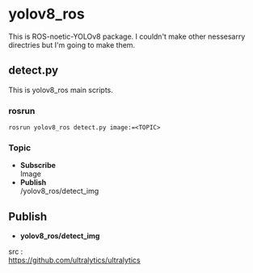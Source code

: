 # yolov8_ros
This is ROS-noetic-YOLOv8 package. I couldn't make other nessesarry directries but I'm going to make them.

## detect.py
 This is yolov8_ros main scripts.


### rosrun
```
rosrun yolov8_ros detect.py image:=<TOPIC>
```
### Topic
- **Subscribe**<br>
    Image
- **Publish**<br>
    /yolov8_ros/detect_img

## Publish

- **yolov8_ros/detect_img**<br>

src :<br>
https://github.com/ultralytics/ultralytics
